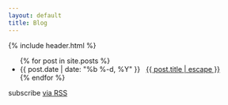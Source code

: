 ```yaml
---
layout: default
title: Blog
---
```

{% include header.html %}

<div class="spacer">  

<ul class="list-group">
{% for post in site.posts %}
	<li class="list-group-item">
    	<span class="post-meta">{{ post.date | date: "%b %-d, %Y" }}</span>&nbsp;&nbsp;
		<span class="lead"><a class="post-link" href="{{ post.url | prepend: site.github.url }}">{{ post.title | escape }}</a></span>
	</li>
{% endfor %}
</ul>

</div>

<div class="spacer"> 
<p class="rss-subscribe">subscribe <a href="{{ "/feed.xml" | prepend: site.github.url }}">via RSS</a></p>
</div>
